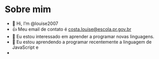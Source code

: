 # Sobre mim
- 👋 Hi, I’m @louise2007
- :+1: Meu email de contato é costa.louise@escola.pr.gov.br
- 👀 Eu estou interessado em aprender a programar novas linguagens. 
- 🌱 Eu estou aprendendo a programar recentemente a linguagem de JavaScript e 
- 
